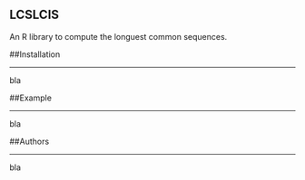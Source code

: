 LCSLCIS
--------

An R library to compute the longuest common sequences.

##Installation
***

bla


##Example
***

bla

##Authors
***

bla
